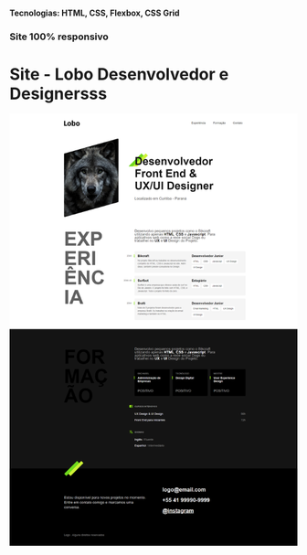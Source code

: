 <h4>Tecnologias: HTML, CSS, Flexbox, CSS Grid</h4>
<h3>Site 100% responsivo</h3>

# Site - Lobo Desenvolvedor e Designersss
<img src="https://github.com/dieegobs/Lobo---Desenvolvedor-e-Designer/blob/main/img/lobo.png?raw=true"/>
